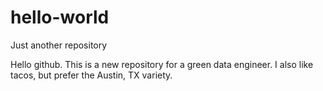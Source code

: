 # hello-world
Just another repository

Hello github. This is a new repository for a green data engineer.
I also like tacos, but prefer the Austin, TX variety.
